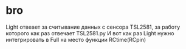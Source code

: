 # bro
Light отвеает за считывание данных с сенсора TSL2581, за работу которого как раз отвечает TSL2581.py
И вот как раз Light нужно интегрировать в Full на место функции RCtime(RCpin)
